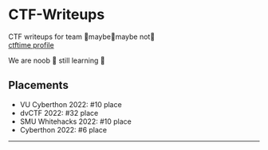 # CTF-Writeups
CTF writeups for team 🙂maybe🙂maybe not🙂 \
[ctftime profile](https://ctftime.org/team/177783)

We are noob 🙂 still learning 🙂

## Placements
* VU Cyberthon 2022:        #10 place
* dvCTF 2022:               #32 place
* SMU Whitehacks 2022:      #10 place    
* Cyberthon 2022:           #6 place   
--------------------------------------------------

